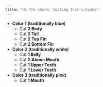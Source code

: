```yaml
---
title: "Hi the shark: Cutting Instructions"
---
```


- **Color 1 (traditionally blue)**
  - Cut **2 Body**
  - Cut **2 Tail**
  - Cut **2 Top Fin**
  - Cut **2 Bottom Fin**
- **Color 2 (traditionally white)**
  - Cut **1 Belly**
  - Cut **2 Above Mouth**
  - Cut **1 Upper Teeth**
  - Cut **1 Lower Teeth**
- **Color 3 (traditionally pink)**
  - Cut **1 Mouth**
